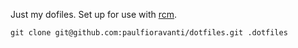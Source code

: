 Just my dofiles.  Set up for use with [rcm](https://github.com/thoughtbot/rcm).

`git clone git@github.com:paulfioravanti/dotfiles.git .dotfiles`
